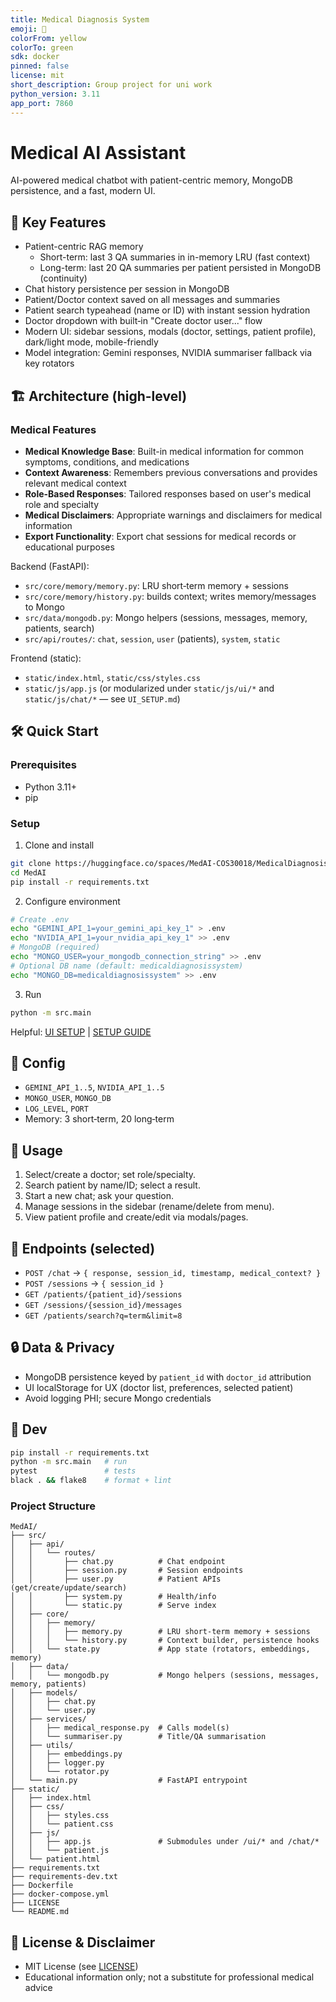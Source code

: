 ```yaml
---
title: Medical Diagnosis System
emoji: 🏥
colorFrom: yellow
colorTo: green
sdk: docker
pinned: false
license: mit
short_description: Group project for uni work
python_version: 3.11
app_port: 7860
---
```


# Medical AI Assistant

AI-powered medical chatbot with patient-centric memory, MongoDB persistence, and a fast, modern UI.

## 🚀 Key Features

- Patient-centric RAG memory
  - Short-term: last 3 QA summaries in in-memory LRU (fast context)
  - Long-term: last 20 QA summaries per patient persisted in MongoDB (continuity)
- Chat history persistence per session in MongoDB
- Patient/Doctor context saved on all messages and summaries
- Patient search typeahead (name or ID) with instant session hydration
- Doctor dropdown with built‑in "Create doctor user..." flow
- Modern UI: sidebar sessions, modals (doctor, settings, patient profile), dark/light mode, mobile-friendly
- Model integration: Gemini responses, NVIDIA summariser fallback via key rotators

## 🏗️ Architecture (high-level)

### Medical Features
- **Medical Knowledge Base**: Built-in medical information for common symptoms, 
conditions, and medications
- **Context Awareness**: Remembers previous conversations and provides relevant medical 
context
- **Role-Based Responses**: Tailored responses based on user's medical role and specialty
- **Medical Disclaimers**: Appropriate warnings and disclaimers for medical information
- **Export Functionality**: Export chat sessions for medical records or educational 
purposes

Backend (FastAPI):
- `src/core/memory/memory.py`: LRU short‑term memory + sessions
- `src/core/memory/history.py`: builds context; writes memory/messages to Mongo
- `src/data/mongodb.py`: Mongo helpers (sessions, messages, memory, patients, search)
- `src/api/routes/`: `chat`, `session`, `user` (patients), `system`, `static`

Frontend (static):
- `static/index.html`, `static/css/styles.css`
- `static/js/app.js` (or modularized under `static/js/ui/*` and `static/js/chat/*` — see `UI_SETUP.md`)

## 🛠️ Quick Start

### Prerequisites
- Python 3.11+
- pip

### Setup
1. Clone and install
```bash
git clone https://huggingface.co/spaces/MedAI-COS30018/MedicalDiagnosisSystem
cd MedAI
pip install -r requirements.txt
```
2. Configure environment
```bash
# Create .env
echo "GEMINI_API_1=your_gemini_api_key_1" > .env
echo "NVIDIA_API_1=your_nvidia_api_key_1" >> .env
# MongoDB (required)
echo "MONGO_USER=your_mongodb_connection_string" >> .env
# Optional DB name (default: medicaldiagnosissystem)
echo "MONGO_DB=medicaldiagnosissystem" >> .env
```
3. Run
```bash
python -m src.main
```
Helpful: [UI SETUP](https://huggingface.co/spaces/MedAI-COS30018/MedicalDiagnosisSystem/blob/main/UI_SETUP.md) | [SETUP GUIDE](https://huggingface.co/spaces/MedAI-COS30018/MedicalDiagnosisSystem/blob/main/SETUP_GUIDE.md)

## 🔧 Config
- `GEMINI_API_1..5`, `NVIDIA_API_1..5`
- `MONGO_USER`, `MONGO_DB`
- `LOG_LEVEL`, `PORT`
- Memory: 3 short‑term, 20 long‑term

## 📱 Usage
1. Select/create a doctor; set role/specialty.
2. Search patient by name/ID; select a result.
3. Start a new chat; ask your question.
4. Manage sessions in the sidebar (rename/delete from menu).
5. View patient profile and create/edit via modals/pages.

## 🔌 Endpoints (selected)
- `POST /chat` → `{ response, session_id, timestamp, medical_context? }`
- `POST /sessions` → `{ session_id }`
- `GET /patients/{patient_id}/sessions`
- `GET /sessions/{session_id}/messages`
- `GET /patients/search?q=term&limit=8`

## 🔒 Data & Privacy
- MongoDB persistence keyed by `patient_id` with `doctor_id` attribution
- UI localStorage for UX (doctor list, preferences, selected patient)
- Avoid logging PHI; secure Mongo credentials

## 🧪 Dev
```bash
pip install -r requirements.txt
python -m src.main   # run
pytest               # tests
black . && flake8    # format + lint
```

### Project Structure
```
MedAI/
├── src/
│   ├── api/
│   │   └── routes/
│   │       ├── chat.py          # Chat endpoint
│   │       ├── session.py       # Session endpoints
│   │       ├── user.py          # Patient APIs (get/create/update/search)
│   │       ├── system.py        # Health/info
│   │       └── static.py        # Serve index
│   ├── core/
│   │   ├── memory/
│   │   │   ├── memory.py        # LRU short‑term memory + sessions
│   │   │   └── history.py       # Context builder, persistence hooks
│   │   └── state.py             # App state (rotators, embeddings, memory)
│   ├── data/
│   │   └── mongodb.py           # Mongo helpers (sessions, messages, memory, patients)
│   ├── models/
│   │   ├── chat.py
│   │   └── user.py
│   ├── services/
│   │   ├── medical_response.py  # Calls model(s)
│   │   └── summariser.py        # Title/QA summarisation
│   ├── utils/
│   │   ├── embeddings.py
│   │   ├── logger.py
│   │   └── rotator.py
│   └── main.py                  # FastAPI entrypoint
├── static/
│   ├── index.html
│   ├── css/
│   │   ├── styles.css
│   │   └── patient.css
│   ├── js/
│   │   ├── app.js               # Submodules under /ui/* and /chat/*
│   │   └── patient.js
│   └── patient.html
├── requirements.txt
├── requirements-dev.txt
├── Dockerfile
├── docker-compose.yml
├── LICENSE
└── README.md
```

## 🧾 License & Disclaimer
- MIT License (see [LICENSE](https://huggingface.co/spaces/MedAI-COS30018/MedicalDiagnosisSystem/blob/main/LICENSE))
- Educational information only; not a substitute for professional medical advice